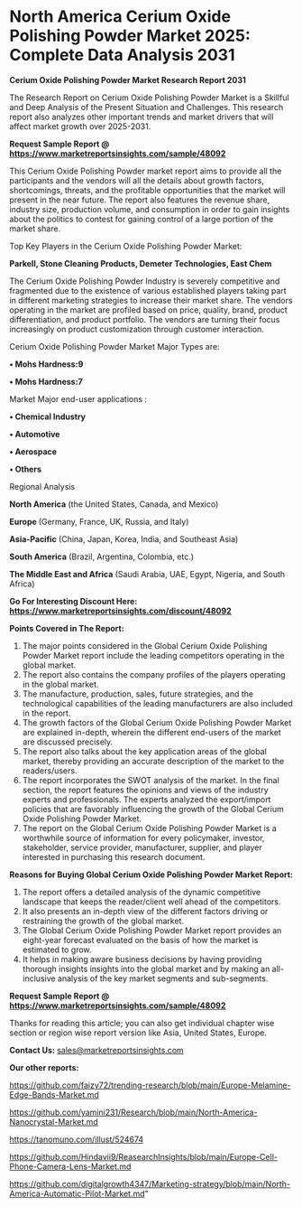 # North America Cerium Oxide Polishing Powder Market 2025: Complete Data Analysis 2031

<strong>Cerium Oxide Polishing Powder Market Research Report 2031</strong>

The Research Report on Cerium Oxide Polishing Powder Market is a Skillful and Deep Analysis of the Present Situation and Challenges. This research report also analyzes other important trends and market drivers that will affect market growth over 2025-2031.

<strong>Request Sample Report @ <a href=https://www.marketreportsinsights.com/sample/48092>https://www.marketreportsinsights.com/sample/48092</a></strong>

This Cerium Oxide Polishing Powder market report aims to provide all the participants and the vendors will all the details about growth factors, shortcomings, threats, and the profitable opportunities that the market will present in the near future. The report also features the revenue share, industry size, production volume, and consumption in order to gain insights about the politics to contest for gaining control of a large portion of the market share.

Top Key Players in the Cerium Oxide Polishing Powder Market:

<strong>Parkell, Stone Cleaning Products, Demeter Technologies, East Chem</strong>

The Cerium Oxide Polishing Powder Industry is severely competitive and fragmented due to the existence of various established players taking part in different marketing strategies to increase their market share. The vendors operating in the market are profiled based on price, quality, brand, product differentiation, and product portfolio. The vendors are turning their focus increasingly on product customization through customer interaction.

Cerium Oxide Polishing Powder Market Major Types are:

<strong>•  Mohs Hardness:9

•  Mohs Hardness:7</strong>

Market Major end-user applications :

<strong>•  Chemical Industry

•  Automotive

•  Aerospace

•  Others</strong>

Regional Analysis

</u><strong><b>North America</b></strong> (the United States, Canada, and Mexico)

<strong><b>Europe </b></strong>(Germany, France, UK, Russia, and Italy)

<strong><b>Asia-Pacific</b></strong> (China, Japan, Korea, India, and Southeast Asia)

<strong><b>South America</b></strong> (Brazil, Argentina, Colombia, etc.)

<strong><b>The Middle East and Africa</b></strong> (Saudi Arabia, UAE, Egypt, Nigeria, and South Africa)

<strong>Go For Interesting Discount Here: <a href=https://www.marketreportsinsights.com/discount/48092>https://www.marketreportsinsights.com/discount/48092</a></strong>

<strong>Points Covered in The Report:</strong>
<ol>
  <li>The major points considered in the Global Cerium Oxide Polishing Powder Market report include the leading competitors operating in the global market.</li>
  <li>The report also contains the company profiles of the players operating in the global market.</li>
  <li>The manufacture, production, sales, future strategies, and the technological capabilities of the leading manufacturers are also included in the report.</li>
  <li>The growth factors of the Global Cerium Oxide Polishing Powder Market are explained in-depth, wherein the different end-users of the market are discussed precisely.</li>
  <li>The report also talks about the key application areas of the global market, thereby providing an accurate description of the market to the readers/users.</li>
  <li>The report incorporates the SWOT analysis of the market. In the final section, the report features the opinions and views of the industry experts and professionals. The experts analyzed the export/import policies that are favorably influencing the growth of the Global Cerium Oxide Polishing Powder Market.</li>
  <li>The report on the Global Cerium Oxide Polishing Powder Market is a worthwhile source of information for every policymaker, investor, stakeholder, service provider, manufacturer, supplier, and player interested in purchasing this research document.</li>
</ol>
<strong>Reasons for Buying Global Cerium Oxide Polishing Powder Market Report:</strong>

<ol>
  <li>The report offers a detailed analysis of the dynamic competitive landscape that keeps the reader/client well ahead of the competitors.</li>
  <li>It also presents an in-depth view of the different factors driving or restraining the growth of the global market.</li>
  <li>The Global Cerium Oxide Polishing Powder Market report provides an eight-year forecast evaluated on the basis of how the market is estimated to grow.</li>
  <li>It helps in making aware business decisions by having providing thorough insights insights into the global market and by making an all-inclusive analysis of the key market segments and sub-segments.</li>
</ol>
<strong>Request Sample Report @ <a href=https://www.marketreportsinsights.com/sample/48092>https://www.marketreportsinsights.com/sample/48092</a></strong>


Thanks for reading this article; you can also get individual chapter wise section or region wise report version like Asia, United States, Europe.

<strong>Contact Us:</strong>
sales@marketreportsinsights.com

<strong>Our other reports:</strong>

<a href=https://github.com/faizy72/trending-research/blob/main/Europe-Melamine-Edge-Bands-Market.md>https://github.com/faizy72/trending-research/blob/main/Europe-Melamine-Edge-Bands-Market.md</a>

<a href=https://github.com/yamini231/Research/blob/main/North-America-Nanocrystal-Market.md>https://github.com/yamini231/Research/blob/main/North-America-Nanocrystal-Market.md</a>

<a href=https://tanomuno.com/illust/524674>https://tanomuno.com/illust/524674</a>

<a href=https://github.com/Hindavii9/ReasearchInsights/blob/main/Europe-Cell-Phone-Camera-Lens-Market.md>https://github.com/Hindavii9/ReasearchInsights/blob/main/Europe-Cell-Phone-Camera-Lens-Market.md</a>

<a href=https://github.com/digitalgrowth4347/Marketing-strategy/blob/main/North-America-Automatic-Pilot-Market.md>https://github.com/digitalgrowth4347/Marketing-strategy/blob/main/North-America-Automatic-Pilot-Market.md</a>"
